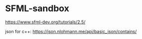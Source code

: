 # SFML-sandbox
https://www.sfml-dev.org/tutorials/2.5/

json for c++:
https://json.nlohmann.me/api/basic_json/contains/
